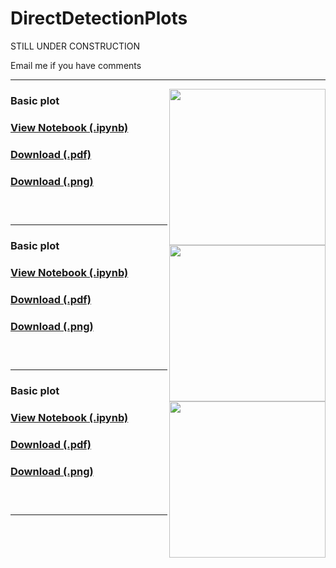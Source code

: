 # DirectDetectionPlots

STILL UNDER CONSTRUCTION

Email me if you have comments


---
[<img align="right" height="250" src="../plots/plots_png/Nucleon_SI.png">](https://github.com/cajohare/AxionLimits/raw/master/plots/plots_png/Nucleon_SI.png)
### Basic plot
### [View Notebook (.ipynb)](https://github.com/cajohare/AxionLimits/blob/master/DM-Nucleon.ipynb)
### [Download (.pdf)](https://github.com/cajohare/AxionLimits/raw/master/plots/Nucleon_SI.pdf)
### [Download (.png)](https://github.com/cajohare/AxionLimits/raw/master/plots/plots_png/Nucleon_SI.png)
### &nbsp;
---
[<img align="right" height="250" src="../plots/plots_png/Electron_HeavyMediator.png">](https://github.com/cajohare/AxionLimits/raw/master/plots/plots_png/Electron_HeavyMediator.png)
### Basic plot
### [View Notebook (.ipynb)](https://github.com/cajohare/AxionLimits/blob/master/DM-Electron.ipynb)
### [Download (.pdf)](https://github.com/cajohare/AxionLimits/raw/master/plots/Electron_HeavyMediator.pdf)
### [Download (.png)](https://github.com/cajohare/AxionLimits/raw/master/plots/plots_png/Electron_HeavyMediator.png)
### &nbsp;
---
[<img align="right" height="250" src="../plots/plots_png/Electron_LightMediator.png">](https://github.com/cajohare/AxionLimits/raw/master/plots/plots_png/Electron_LightMediator.png)
### Basic plot
### [View Notebook (.ipynb)](https://github.com/cajohare/AxionLimits/blob/master/DM-Electron.ipynb)
### [Download (.pdf)](https://github.com/cajohare/AxionLimits/raw/master/plots/Electron_LightMediator.pdf)
### [Download (.png)](https://github.com/cajohare/AxionLimits/raw/master/plots/plots_png/Electron_LightMediator.png)
### &nbsp;
---